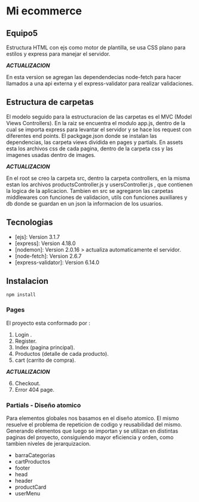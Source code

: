 # Mi ecommerce

## Equipo5

Estructura HTML con ejs como motor de plantilla, se usa CSS plano para estilos y express para manejar el servidor.

**_ACTUALIZACION_**

En esta version se agregan las dependendecias node-fetch para hacer llamados a una api externa y el express-validator para realizar validaciones.

## Estructura de carpetas

El modelo seguido para la estructuracion de las carpetas es el MVC (Model Views Controllers).
En la raiz se encuentra el modulo app.js, dentro de la cual se importa express para levantar el servidor y se hace los request con diferentes end points. El packgage.json donde se instalan las dependencias, las carpeta views dividida en pages y partials. En assets esta los archivos css de cada pagina, dentro de la carpeta css y las imagenes usadas dentro de images.

**_ACTUALIZACION_**

En el root se creo la carpeta src, dentro la carpeta controllers, en la misma estan los archivos productsController.js y usersController.js , que contienen la logica de la aplicacion. Tambien en src se agregaron las carpetas middlewares con funciones de validacion, utils con funciones auxiliares y db donde se guardan en un json la informacion de los usuarios. 

## Tecnologias
 *  [ejs]: Version 3.1.7
 *  [express]: Version 4.18.0
 *  [nodemon]: Version 2.0.16 > actualiza automaticamente el servidor.
 * [node-fetch]: Version 2.6.7
 * [express-validator]: Version 6.14.0

## Instalacion 
    npm install 

### Pages

El proyecto esta conformado por :

1. Login .
2. Register.
3. Index (pagina principal).
4. Productos (detalle de cada producto). 
5. cart (carrito de compra).

**_ACTUALIZACION_**

6. Checkout.
7. Error 404 page.

### Partials - Diseño atomico

Para elementos globales nos basamos en el diseño atomico. El mismo resuelve el problema de repeticion de codigo y reusabilidad del mismo. Generando elementos que luego se importan y se utilizan en distintas paginas del proyecto, consiguiendo mayor eficiencia y orden, como tambien niveles de jerarquizacion.

* barraCategorias
* cartProductos
* footer
* head
* header
* productCard
* userMenu

